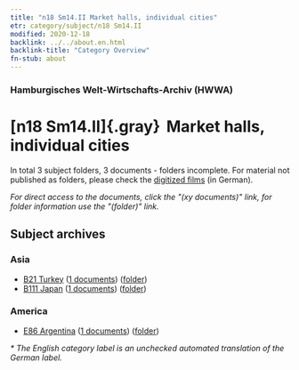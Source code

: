 ```yaml
---
title: "n18 Sm14.II Market halls, individual cities"
etr: category/subject/n18 Sm14.II
modified: 2020-12-18
backlink: ../../about.en.html
backlink-title: "Category Overview"
fn-stub: about
---
```


### Hamburgisches Welt-Wirtschafts-Archiv (HWWA)
# [n18 Sm14.II]{.gray}&#8201; Market halls, individual cities&#160; 





In total 3 subject folders, 3 documents - folders incomplete.
For material not published as folders, please check the [digitized films](/film/h1_sh) (in German).

_For direct access to the documents, click the "(xy documents)" link, for folder information use the "(folder)" link._

## Subject archives



### Asia

- [B21 Turkey](../../../geo/about.en.html#B21) (<a href="https://dfg-viewer.de/show/?tx_dlf[id]=https://pm20.zbw.eu/mets/sh/1411xx/141111/1452xx/145277/public.mets.en.xml" target="_blank">1 documents</a>) ([folder](http://purl.org/pressemappe20/folder/sh/141111,145277))
- [B111 Japan](../../../geo/about.en.html#B111) (<a href="https://dfg-viewer.de/show/?tx_dlf[id]=https://pm20.zbw.eu/mets/sh/1412xx/141272/1452xx/145277/public.mets.en.xml" target="_blank">1 documents</a>) ([folder](http://purl.org/pressemappe20/folder/sh/141272,145277))

### America

- [E86 Argentina](../../../geo/about.en.html#E86) (<a href="https://dfg-viewer.de/show/?tx_dlf[id]=https://pm20.zbw.eu/mets/sh/1416xx/141692/1452xx/145277/public.mets.en.xml" target="_blank">1 documents</a>) ([folder](http://purl.org/pressemappe20/folder/sh/141692,145277))


_* The English category label is an unchecked automated translation of the German label._

